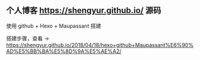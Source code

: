 ## 个人博客 https://shengyur.github.io/ 源码
使用 github + Hexo + Maupassant 搭建

搭建步骤，查看 -> https://shengyur.github.io/2018/04/18/hexo+github+Maupassant%E6%90%AD%E5%BB%BA%E5%8D%9A%E5%AE%A2/
